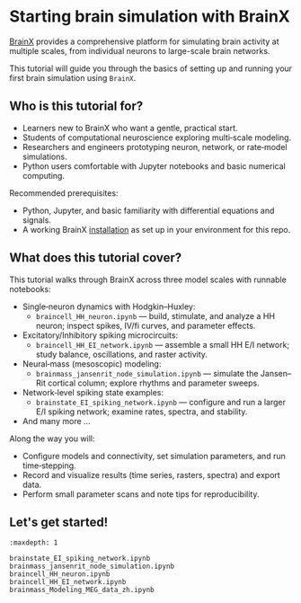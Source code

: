 # Starting brain simulation with BrainX 

[BrainX](https://github.com/chaobrain) provides a comprehensive platform for 
simulating brain activity at multiple scales, from individual neurons to 
large-scale brain networks. 

This tutorial will guide you through the basics of setting up and running 
your first brain simulation using ``BrainX``.


## Who is this tutorial for?

- Learners new to BrainX who want a gentle, practical start.
- Students of computational neuroscience exploring multi‑scale modeling.
- Researchers and engineers prototyping neuron, network, or rate‑model simulations.
- Python users comfortable with Jupyter notebooks and basic numerical computing.

Recommended prerequisites:

- Python, Jupyter, and basic familiarity with differential equations and signals.
- A working BrainX [installation](./install.md) as set up in your environment for this repo.

## What does this tutorial cover?

This tutorial walks through BrainX across three model scales with runnable notebooks:

- Single‑neuron dynamics with Hodgkin–Huxley:
  - `braincell_HH_neuron.ipynb` — build, stimulate, and analyze a HH neuron; inspect spikes, IV/fi curves, and parameter effects.
- Excitatory/Inhibitory spiking microcircuits:
  - `braincell_HH_EI_network.ipynb` — assemble a small HH E/I network; study balance, oscillations, and raster activity.
- Neural‑mass (mesoscopic) modeling:
  - `brainmass_jansenrit_node_simulation.ipynb` — simulate the Jansen–Rit cortical column; explore rhythms and parameter sweeps.
- Network‑level spiking state examples:
  - `brainstate_EI_spiking_network.ipynb` — configure and run a larger E/I spiking network; examine rates, spectra, and stability.
- And many more ...


Along the way you will:

- Configure models and connectivity, set simulation parameters, and run time‑stepping.
- Record and visualize results (time series, rasters, spectra) and export data.
- Perform small parameter scans and note tips for reproducibility.

## Let's get started!

```{toctree}
:maxdepth: 1

brainstate_EI_spiking_network.ipynb
brainmass_jansenrit_node_simulation.ipynb
braincell_HH_neuron.ipynb
braincell_HH_EI_network.ipynb
brainmass_Modeling_MEG_data_zh.ipynb
```

